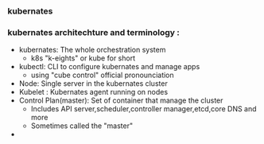 ### kubernates

### kubernates architechture and terminology :

- kubernates: The whole orchestration system
  - k8s "k-eights" or kube for short
- kubectl: CLI to configure kubernates and manage apps
  - using "cube control" official pronounciation
- Node: Single server in the kubernates cluster
- Kubelet : Kubernates agent running on nodes
- Control Plan(master): Set of container that manage the cluster
  - Includes API server,scheduler,controller manager,etcd,core DNS and more
  - Sometimes called the "master"
- 
